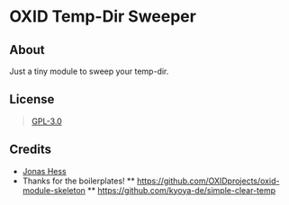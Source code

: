 OXID Temp-Dir Sweeper
====================


About
-----

Just a tiny module to sweep your temp-dir.

License
-------

> [GPL-3.0](https://github.com/OXIDprojects/oxid-module-skeleton/blob/v6_module/LICENSE)


Credits
-------

* [Jonas Hess](https://github.com/re4jh)
* Thanks for the boilerplates!
** https://github.com/OXIDprojects/oxid-module-skeleton
** https://github.com/kyoya-de/simple-clear-temp
